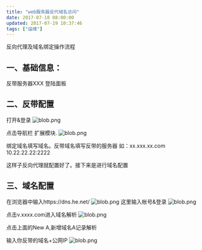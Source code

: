```yaml
---
title: "web服务器反代域名访问"
date: 2017-07-18 08:00:00
updated: 2017-07-19 10:37:46
tags: ["运维"]
---
```

反向代理及域名绑定操作流程


## 一、基础信息：
反带服务器XXX 登陆面板

## 二、反带配置
打开&登录
![blob.png](/uploads/ueditor/php/upload/image/20170718/1500371844.png)

点击导航栏 扩展模块.
![blob.png](/uploads/ueditor/php/upload/image/20170718/1500371853.png)

绑定域名填写域名。反带域名填写反带的服务器
如：xx.xxx.xx.com  10.22.22.22:2222

这样子反向代理就配置好了。接下来是进行域名配置

## 三、域名配置
在浏览器中输入https://dns.he.net/
![blob.png](/uploads/ueditor/php/upload/image/20170718/1500371902.png)
 这里输入帐号&登录
![blob.png](/uploads/ueditor/php/upload/image/20170718/1500371931.png)



点击v.xxxx.com进入域名解析
![blob.png](/uploads/ueditor/php/upload/image/20170718/1500372042.png)

点击上面的New A,新增域名A记录解析

输入你反带的域名+公网IP
![blob.png](/uploads/ueditor/php/upload/image/20170718/1500372087.png)



  
